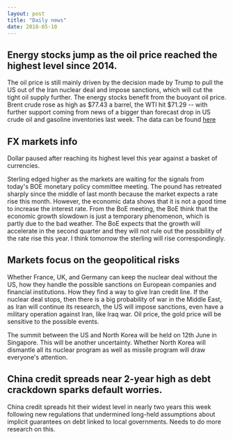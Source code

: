 ```yaml
---
layout: post
title: "Daily news"
date: 2018-05-10
---
```


## Energy stocks jump as the oil price reached the highest level since 2014.
The oil price is still mainly driven by the decision made by Trump to pull the US out of the Iran nuclear deal and impose sanctions, which will cut the tight oil supply further. The energy stocks benefit from the buoyant oil price. Brent crude rose as high as $77.43 a barrel, the WTI hit $71.29 -- with further support coming from news of a bigger than forecast drop in US crude oil and gasoline inventories last week. The data can be found [here](https://www.eia.gov/petroleum/supply/weekly/)

## FX markets info

Dollar paused after reaching its highest level this year against a basket of currencies.    

Sterling edged higher as the markets are waiting for the signals from today's BOE monetary policy committee meeting. The pound has retreated sharply since the middle of last month because the market expects a rate rise this month. However, the economic data shows that it is not a good time to increase the interest rate. From the BoE meeting, the BoE think that the economic growth slowdown is just a temporary phenomenon, which is partly due to the bad weather. The BoE expects that the growth will accelerate in the second quarter and they will not rule out the possibility of the rate rise this year. I think tomorrow the sterling will rise correspondingly.


## Markets focus on the geopolitical risks

Whether France, UK, and Germany can keep the nuclear deal without the US, how they handle the possible sanctions on European companies and financial institutions. How they find a way to give Iran credit line. If the nuclear deal stops, then there is a big probability of war in the Middle East, as Iran will continue its research, the US will impose sanctions, even have a military operation against Iran, like Iraq war. Oil price, the gold price will be sensitive to the possible events.  

The summit between the US and North Korea will be held on 12th June in Singapore. This will be another uncertainty. Whether North Korea will dismantle all its nuclear program as well as missile program will draw everyone's attention. 

## China credit spreads near 2-year high as debt crackdown sparks default worries. 

China credit spreads hit their widest level in nearly two years this week following new regulations that undermined long-held assumptions about implicit guarantees on debt linked to local governments. Needs to do more research on this. 
